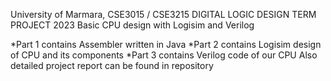 University of Marmara, CSE3015 / CSE3215 DIGITAL LOGIC DESIGN TERM PROJECT 2023
Basic CPU design with Logisim and Verilog

*Part 1 contains Assembler written in Java 
*Part 2 contains Logisim design of CPU and its components 
*Part 3 contains Verilog code of our CPU 
Also detailed project report can be found in repository 
